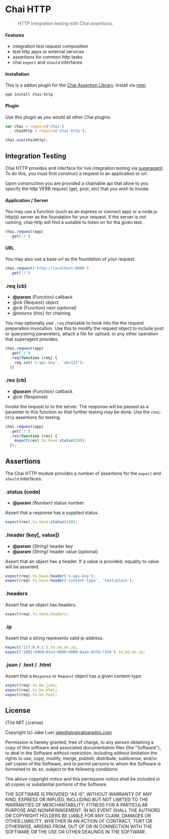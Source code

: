 # Chai HTTP

> HTTP integration testing with Chai assertions.

#### Features

- integration test request composition
- test http apps or external services
- assertions for common http tasks
- chai `expect` and `should` interfaces

#### Installation

This is a addon plugin for the [Chai Assertion Library](http://chaijs.com). Install via [npm](http://npmjs.org).

    npm install chai-http

#### Plugin

Use this plugin as you would all other Chai plugins.

```js
var chai = require('chai')
  , chaiHttp = require('chai-http');

chai.use(chaiHttp);
```


## Integration Testing

Chai HTTP provides and interface for live integration
testing via [superagent](https://github.com/visionmedia/superagent).
To do this, you must first
construct a request to an application or url.

Upon construction you are provided a chainable api that
allow to you specify the http VERB request (get, post, etc)
that you wish to invoke.

#### Application / Server

You may use a function (such as an express or connect app)
or a node.js http(s) server as the foundation for your request.
If the server is not running, chai-http will find a suitable
to listen on for tha given test.

```js
chai.request(app)
  .get('/')
```

#### URL

You may also use a base url as the foundation of your request.

```js
chai.request('http://localhost:8080')
  .get('/')
```

### .req (cb)

* **@param** _{Function}_ callback 
* *@cb* {Request} object
* *@cb* {Function} next (optional)
* *@returns* {this} for chaining

You may optionally use `.req` chainable to hook
into the the request preperation invocation. Use
this to modify the request object to include post
or querystring parameters, attach a file for
upload, or any other operation that superagent
provides.

```js
chai.request(app)
  .get('/')
  .req(function (req) {
    req.set('x-api-key', 'abc123');
  })
```


### .res (cb)

* **@param** _{Function}_ callback 
* *@cb* {Response}

Invoke the request to to the server. The response
will be passed as a paramter to this function so
that further testing may be done. Use the `chai-http`
assertions for testing.

```js
chai.request(app)
  .get('/')
  .res(function (res) {
    expect(res).to.have.status(200);
  });
```


## Assertions

The Chai HTTP module provides a number of assertions
for the `expect` and `should` interfaces.

### .status (code)

* **@param** _{Number}_ status number

Assert that a response has a supplied status.

```js
expect(res).to.have.status(200);
```


### .header (key[, value])

* **@param** _{String}_ header key
* **@param** _{String}_ header value (optional)

Assert that an object has a header. If a value is
provided, equality to value will be asserted.

```js
expect(req).to.have.header('x-api-key');
expect(req).to.have.header('content-type', 'text/plain');
```


### .headers


Assert that an object has headers.

```js
expect(req).to.have.headers;
```


### .ip


Assert that a string represents valid ip address.

```js
expect('127.0.0.1').to.be.an.ip;
expect('2001:0db8:85a3:0000:0000:8a2e:0370:7334').to.be.an.ip;
```


### .json / .text / .html


Assert that a `Response` or `Request` object has a given content-type.

```js
expect(req).to.be.json;
expect(req).to.be.html;
expect(req).to.be.text;
```


## License

(The MIT License)

Copyright (c) Jake Luer <jake@alogicalparadox.com>

Permission is hereby granted, free of charge, to any person obtaining a copy
of this software and associated documentation files (the "Software"), to deal
in the Software without restriction, including without limitation the rights
to use, copy, modify, merge, publish, distribute, sublicense, and/or sell
copies of the Software, and to permit persons to whom the Software is
furnished to do so, subject to the following conditions:

The above copyright notice and this permission notice shall be included in
all copies or substantial portions of the Software.

THE SOFTWARE IS PROVIDED "AS IS", WITHOUT WARRANTY OF ANY KIND, EXPRESS OR
IMPLIED, INCLUDING BUT NOT LIMITED TO THE WARRANTIES OF MERCHANTABILITY,
FITNESS FOR A PARTICULAR PURPOSE AND NONINFRINGEMENT. IN NO EVENT SHALL THE
AUTHORS OR COPYRIGHT HOLDERS BE LIABLE FOR ANY CLAIM, DAMAGES OR OTHER
LIABILITY, WHETHER IN AN ACTION OF CONTRACT, TORT OR OTHERWISE, ARISING FROM,
OUT OF OR IN CONNECTION WITH THE SOFTWARE OR THE USE OR OTHER DEALINGS IN
THE SOFTWARE.


